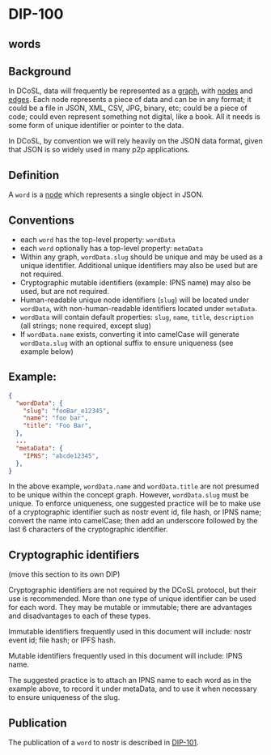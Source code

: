 DIP-100
======

words
------------------------------

## Background

In DCoSL, data will frequently be represented as a [graph](../../glossary/graph.md), with [nodes](../../glossary/node.md) and [edges](../../glossary/relationship.md). Each node represents a piece of data and can be in any format; it could be a file in JSON, XML, CSV, JPG, binary, etc; could be a piece of code; could even represent something not digital, like a book. All it needs is some form of unique identifier or pointer to the data.

In DCoSL, by convention we will rely heavily on the JSON data format, given that JSON is so widely used in many p2p applications.

## Definition

A `word` is a [node](../glossary/node.md) which represents a single object in JSON.

## Conventions
- each `word` has the top-level property: `wordData`
- each `word` optionally has a top-level property: `metaData`
- Within any graph, `wordData.slug` should be unique and may be used as a unique identifier. Additional unique identifiers may also be used but are not required.
- Cryptographic mutable identifiers (example: IPNS name) may also be used, but are not required. 
- Human-readable unique node identifiers (`slug`) will be located under `wordData`, with non-human-readable identifiers located under `metaData`.
- `wordData` will contain default properties: `slug`, `name`, `title`, `description` (all strings; none required, except slug)
- If `wordData.name` exists, converting it into camelCase will generate `wordData.slug` with an optional suffix to ensure uniqueness (see example below)

## Example:

```json
{
  "wordData": {
    "slug": "fooBar_e12345",
    "name": "foo bar",
    "title": "Foo Bar",
  },
  ...
  "metaData": {
    "IPNS": "abcde12345",
  },
}
```

In the above example, `wordData.name` and `wordData.title` are not presumed to be unique within the concept graph. However, `wordData.slug` must be unique. To enforce uniqueness, one suggested practice will be to make use of a cryptographic identifier such as nostr event id, file hash, or IPNS name; convert the name into camelCase; then add an underscore followed by the last 6 characters of the cryptographic identifier. 

## Cryptographic identifiers

(move this section to its own DIP)

Cryptographic identifiers are not required by the DCoSL protocol, but their use is recommended. More than one type of unique identifier can be used for each word. They may be mutable or immutable; there are advantages and disadvantages to each of these types.

Immutable identifiers frequently used in this document will include: nostr event id; file hash; or IPFS hash. 

Mutable identifiers frequently used in this document will include: IPNS name.

The suggested practice is to attach an IPNS name to each word as in the example above, to record it under metaData, and to use it when necessary to ensure uniqueness of the slug.

## Publication

The publication of a `word` to nostr is described in [DIP-101](101.md).


